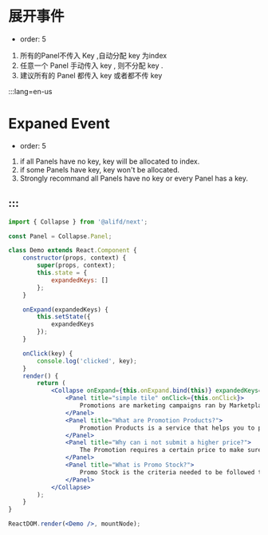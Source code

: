 # 展开事件

- order: 5

1. 所有的Panel不传入 Key ,自动分配 key 为index
2. 任意一个 Panel 手动传入 key , 则不分配 key .
3. 建议所有的 Panel 都传入 key 或者都不传 key 

:::lang=en-us
# Expaned Event

- order: 5

1. if all Panels have no key, key will be allocated to index.
2. if some Panels have key, key won't be allocated.
3. Strongly recommand all Panels have no key or every Panel has a key.

:::
---

````jsx
import { Collapse } from '@alifd/next';

const Panel = Collapse.Panel;

class Demo extends React.Component {
    constructor(props, context) {
        super(props, context);
        this.state = {
            expandedKeys: []
        };
    }

    onExpand(expandedKeys) {
        this.setState({
            expandedKeys
        });
    }

    onClick(key) {
        console.log('clicked', key);
    }
    render() {
        return (
            <Collapse onExpand={this.onExpand.bind(this)} expandedKeys={this.state.expandedKeys} >
                <Panel title="simple tile" onClick={this.onClick}>
                    Promotions are marketing campaigns ran by Marketplace. Participate to sale your products during that promotion and make a profit
                </Panel>
                <Panel title="What are Promotion Products?">
                    Promotion Products is a service that helps you to promote products you list on Marketplace during a certain time range. You can choose which products should be available for the promotion. Not all Products of you will be available, because Promotions will only attract certain Product areas.
                </Panel>
                <Panel title="Why can i not submit a higher price?">
                    The Promotion requires a certain price to make sure that our customers are attracted.
                </Panel>
                <Panel title="What is Promo Stock?">
                    Promo Stock is the criteria needed to be followed to be able to join Promotion. With setting particular Promo Stock value you commit to have this amount of stock available while Promotion is active.
                </Panel>
            </Collapse>
        );
    }
}

ReactDOM.render(<Demo />, mountNode);
````
